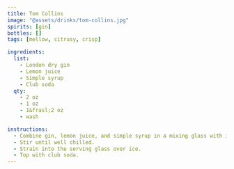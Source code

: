 ```yaml
---
title: Tom Collins
image: "@assets/drinks/tom-collins.jpg"
spirits: [gin]
bottles: []
tags: [mellow, citrusy, crisp]

ingredients:
  list:
    - London dry gin
    - Lemon juice
    - Simple syrup
    - Club soda
  qty:
    - 2 oz
    - 1 oz
    - 1&frasl;2 oz
    - wash

instructions:
  - Combine gin, lemon juice, and simple syrup in a mixing glass with ice.
  - Stir until well chilled.
  - Strain into the serving glass over ice.
  - Top with club soda.
---
```

